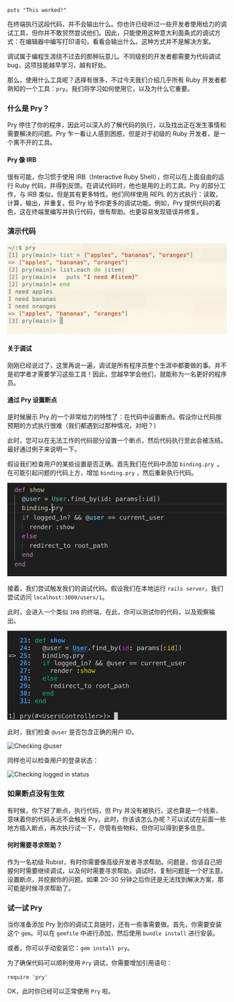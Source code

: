 ```
puts "This worked!"
```



在终端执行这段代码，并不会输出什么。你也许已经听过一些开发者使用给力的调试工具，但你并不敢贸然尝试他们。因此，只能使用这种意大利面条式的调试方式：在编辑器中编写打印语句，看看会输出什么。这种方式并不是解决方案。



调试属于编程生涯绕不过去的那种玩意儿。不同级别的开发者都需要为代码调试bug，这项技能越早学习，越有好处。



那么，使用什么工具呢？选择有很多，不过今天我们介绍几乎所有 Ruby 开发者都熟知的一个工具：`pry`。我们将学习如何使用它，以及为什么它重要。



### 什么是 Pry？



Pry 停住了你的程序，因此可以深入的了解代码的执行，以及找出正在发生事情和需要解决的问题。Pry 乍一看让人感到困惑，但是对于初级的 Ruby 开发者，是一个离不开的工具。



#### Pry 像 IRB

很有可能，你习惯于使用 IRB（Interactive Ruby Shell），你可以在上面自由的运行 Ruby 代码，并得到反馈。在调试代码时，他也是用的上的工具。Pry 的部分工作，与 IRB 类似，但是其有更多特性。他们同样使用 REPL 的方式执行：读取，计算，输出，并重复。但 Pry 给予你更多的调试功能。例如，Pry 提供代码的着色，这在终端里编写并执行代码，很有帮助。也更容易发现错误并修复。



### 演示代码

![Simple Pry Example](.\static\images\pry_example.png)



#### 关于调试



刚刚已经说过了，这里再说一遍，调试是所有程序员整个生涯中都要做的事。并不是初学者才需要学习这些工具！因此，您越早学会他们，就能称为一名更好的程序员。



#### 通过 Pry 设置断点



是时候展示 Pry 的一个非常给力的特性了：在代码中设置断点。假设你让代码按预期的方式执行很难（我们都遇到过那种情况，对吧？）



此时，您可以在无法工作的代码部分设置一个断点，然后代码执行至此会被冻结。最好通过例子来说明一下。



假设我们检查用户的某些设置是否正确。首先我们在代码中添加 `binding.pry `。在可能引起问题的代码上方，增加 `binding.pry` ，然后重新执行代码。



![Setting our Breakpoint](.\static\images\set_binding_pry.png)



接着，我们尝试触发我们的调试代码。假设我们在本地运行 `rails server`，我们尝试访问 `localhost:3000/users/1`。



此时，会进入一个类似 `IRB` 的终端，在此，你可以测试你的代码，以及观察输出。



![Hitting Pry](.\static\images\hitting_pry.png)



此时，我们检查 `@user` 是否包含正确的用户 ID。



![Checking @user](https://www.honeybadger.io/images/blog/posts/debugging-ruby-with-pry/finding_user.png?1602785016)



同样也可以检查用户的登录状态：



![Checking logged in status](https://www.honeybadger.io/images/blog/posts/debugging-ruby-with-pry/check_logged_in.png?1602785016)



### 如果断点没有生效



有时候，你下好了断点，执行代码，但 Pry 并没有被执行。这也算是一个线索，意味着你的代码永远不会触发 Pry，此时，你该该怎么办呢？可以试试在前面一些地方插入断点，再次执行试一下，尽管有些物料，但你可以得到更多信息。



#### 何时需要寻求帮助？



作为一名初级 Rubist，有时你需要像高级开发者寻求帮助。问题是，你该自己把握何时需要继续调试，以及何时需要寻求帮助。调试时，复制问题是一个好主意。设置断点，并挖掘你的问题。如果 20-30 分钟之后你还是无法找到解决方案，那可能是时候寻求帮助了。



### 试一试 Pry



当你准备添加 Pry 到你的调试工具链时，还有一些事需要做。首先，你需要安装这个 `gem`。可以在 `gemfile` 中进行添加，然后使用 `bundle install` 进行安装。



或者，你可以手动安装它：`gem install pry`。



为了确保代码可以顺利使用 `Pry` 调试，你需要增加引用语句：



`require 'pry'`



OK，此时你已经可以正常使用 `Pry` 啦。 













